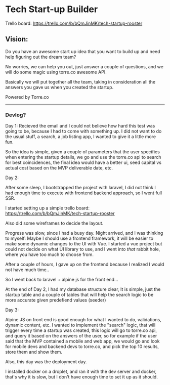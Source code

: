 # Tech Start-up Builder

Trello board: https://trello.com/b/bQmJinMK/tech-startup-rooster

## Vision:

Do you have an awesome start up idea that you want to build up and need help figuring out the dream team?

No worries, we can help you out, just answer a couple of questions, and we will do some magic using torre.co awesome API.

Basically we will put together all the team, taking in consideration all the answers you gave us when you created the 
startup.

Powered by Torre.co

----

### Devlog?

Day 1: 
Recieved the email and I could not believe how hard this test was going to be, because I had to come with something up.
I did not want to do the usual stuff, a search, a job listing app, I wanted to give it a little more fun.

So the idea is simple, given a couple of parameters that the user specifies when entering the startup details, we go
and use the torre.co api to search for best coincidences, the final idea would have a better ui, seed capital vs actual cost 
based on the MVP deliverable date, etc.

Day 2: 

After some sleep, I bootstrapped the project with laravel, I did not think I had enough time to execute with frontend
backend approach, so I went full SSR.

I started setting up a simple trello board: https://trello.com/b/bQmJinMK/tech-startup-rooster

Also did some wireframes to decide the layout.

Progress was slow, since I had a busy day.
Night arrived, and I was thinking to myself: Maybe I should use a frontend framework, it will be easier to make some dynamic
changes to the UI with Vue. I started a vue project but could not decide on what UI library to use, and I went into *that* rabbit hole,
where you have too much to choose from.

After a couple of hours, I gave up on the frontend because I realized I would not have much time..

So I went back to laravel + alpine js for the front end...

At the end of Day 2, I had my database structure clear, It is simple, just the startup table and a couple of tables that will
help the search logic to be more accurate given predefiend values (seeder)

Day 3:

Alpine JS on front end is good enough for what I wanted to do, validations, dynamic content, etc.
I wanted to implement the "search" logic, that will trigger every time a startup was created, this logic will go to 
torre.co api, and query it based on the answers of the user, so for example if the user said that the MVP contained a mobile and web app, we would go
and look for mobile devs and backend devs to torre.co, and pick the top 10 results, store them and show them.

Also, this day was the deployment day. 

I installed docker on a droplet, and ran it with the dev server and docker, that's why it is slow, but I don't have enough time to set it up 
as it should.



